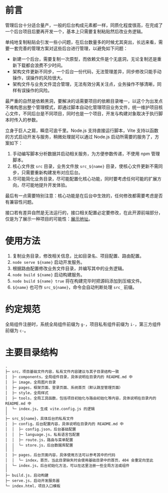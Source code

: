 # 前言

管理后台十分适合量产，一般的后台构成元素都一样，同质化程度很高，在完成了一个后台项目后要再开发一个，基本上只需要复制粘贴然后改业务逻辑。

单纯地复制粘贴会引发一些小问题，在后台数量多的时候尤其突出，长远来看，需要一套完善的管理方案对这些后台进行管理，以避免如下问题：

- 新建一个后台，需要复制一次原型，而依赖文件是个无底洞，无论复制还是重新下载都会浪费不少时间。
- 架构文件更新不同步，一个后台一份代码，无法管理差异，同步修改只能手动操作，误操作的风险很大。
- 架构文件与业务文件混合管理，无法有效分离关注点，业务操作不够清晰，同样有误操作的风险。

最严重的自然是依赖黑洞，要解决的话需要项目的依赖目录唯一，以这个为出发点不难构思出整个管理模式，即通过脚本自动化管理项目业务文件，统一维护项目核心文件，不同后台是不同项目，同时也是一个项目，开发与构建对象取决于执行脚本时传入的参数。

立身于巨人之肩，瞬息可逾千里。Node.js 支持直接运行脚本，Vite 支持以函数的方式启动开发与服务，稍微处理就可以通过 Node.js 启动所需要的服务了，方案如下：

1. 手动编写脚本分析数据并启动相关服务，为方便参数传递，不使用 npm 管理脚本。
2. 核心文件放 `src` 目录，业务文件放 `src_${name}` 目录，使核心文件更新不需同步，只需要重新构建发布对应后台。
3. 尽可能简化业务目录，尽可能配置化核心功能，同时要考虑任何可能的扩展方向，尽可能地提升开发体验。

最后有一点需要特别注意：核心功能是在后台中生效的，任何修改都需要考虑是否有兼容性问题。

接口若有差异自然是无法运行的，接口相关配置必定要修改，在此开源前端部分，仅是为了展示一种项目的可能性：[展示地址](https://demo-admin.muops.com/)。

# 使用方法

1. 复制业务目录，修改相关信息，比如目录名、项目配置、路由配置。
2. `node serve ${name}` 启动开发服务。
3. 根据路由配置修改业务文件目录，并编写其中的业务逻辑。
4. `node build ${name}` 启动构建服务。
5. `node build ${name} true` 将在构建完毕时把源码添加到压缩文件。
6. `${name}` 也可作 `src_${name}`，命令会自动判断处理 `src_` 前缀。

# 约定规范

全局组件注册时，系统全局组件前缀为 `g-`，项目私有组件前缀为 `i-`，第三方组件前缀为 `c-`。

# 主要目录结构

```
.
├─ src，项目基础文件内容，私有文件内容建议与其子目录结构一致
│  ├─ components，全局组件目录，具体说明在目录内的 README.md 中
│  ├─ image，全局图片目录
│  ├─ pages，框架页面、登录页面、系统首页（默认跳至管理页面）
│  ├─ style，全局样式
│  ├─ tools，全局工具函数，包括项目初始化与路由初始化等内容，具体说明在目录内的 README.md 中
│  └─ index.js，生成 vite.config.js 的逻辑
│
├─ src_${name}，具体后台的私有文件
│  ├─ config，后台配置内容，具体说明在目录内的 README.md 中
│  │  ├─ config.json，后台基础配置
│  │  ├─ language.js，私有语言包配置
│  │  ├─ route.js，路由与菜单配置
│  │  └─ store.js，后台数据库配置
│  │
│  ├─ pages，后台页面内容，具体使用方法可以参考其中的代码
│  │  └─ index，首页，当此目录缺失时会使用基础目录中的首页，404 会重定向至此
│  └─ index.js，后台初始化方法，可以在这里注册一些全局方法或组件
│
├─ build.js，启动构建
├─ serve.js，启动开发服务器
└─ index.html，项目入口模板
```
